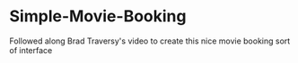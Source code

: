 # Simple-Movie-Booking
Followed along Brad Traversy's video to create this nice movie booking sort of interface
